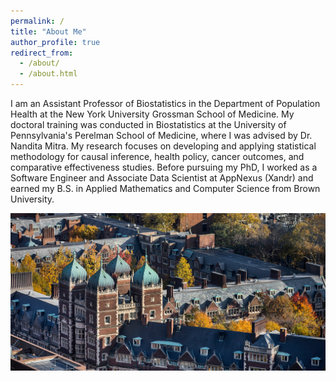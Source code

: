 ```yaml
---
permalink: /
title: "About Me"
author_profile: true
redirect_from: 
  - /about/
  - /about.html
---
```


I am an Assistant Professor of Biostatistics in the Department of Population Health at the New York University Grossman School of Medicine. My doctoral training was conducted in Biostatistics at the University of Pennsylvania's Perelman School of Medicine, where I was advised by Dr. Nandita Mitra. My research focuses on developing and applying statistical methodology for causal inference, health policy, cancer outcomes, and comparative effectiveness studies. Before pursuing my PhD, I worked as a Software Engineer and Associate Data Scientist at AppNexus (Xandr) and earned my B.S. in Applied Mathematics and Computer Science from Brown University.

![University of Pennsylvania](/images/penn_campus.jpeg)

